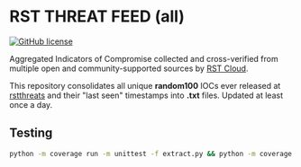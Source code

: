 # RST THREAT FEED (all)

[![GitHub license](https://img.shields.io/badge/LICENSE-MIT-GREEN?style=for-the-badge)](LICENSE)

Aggregated Indicators of Compromise collected and cross-verified from multiple open and community-supported sources by [RST Cloud](https://github.com/rstcloud/rstthreats).

This repository consolidates all unique **random100** IOCs ever released at [rstthreats](https://github.com/rstcloud/rstthreats) and their "last seen" timestamps into **.txt** files. Updated at least once a day.

## Testing

```bash
python -m coverage run -m unittest -f extract.py && python -m coverage html
```
